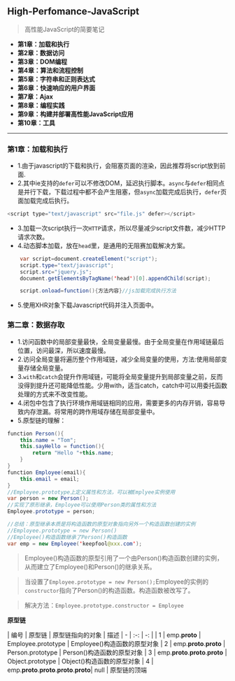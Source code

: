 ## High-Perfomance-JavaScript

> 高性能JavaScript的简要笔记

- **第1章：加载和执行**
- **第2章：数据访问** 
- **第3章：DOM编程**
- **第4章：算法和流程控制**
- **第5章：字符串和正则表达式**
- **第6章：快速响应的用户界面**
- **第7章：Ajax**
- **第8章：编程实践**
- **第9章：构建并部署高性能JavaScript应用**
- **第10章：工具**

---

### 第1章：加载和执行

- 1.由于javascript的下载和执行，会阻塞页面的渲染，因此推荐将script放到</body>前面.
- 2.其中ie支持的`defer`可以不修改DOM，延迟执行脚本。`async`与`defer`相同点是并行下载，下载过程中都不会产生阻塞，但`async`加载完成后执行，`defer`页面加载完成后执行。

```java
<script type="text/javascript" src="file.js" defer></script>
```
- 3.加载一次script执行一次`HTTP`请求，所以尽量减少script文件数，减少HTTP请求次数。
- 4.动态脚本加载，放在`head`里，是通用的无阻赛加载解决方案。
```java
    var script=document.createElement("script");
    script.type="text/javascript";
    script.src="jquery.js";
    document.getElementsByTagName('head')[0].appendChild(script); 

    script.onload=function(){方法内容}//js加载完成执行方法
```
- 5.使用XHR对象下载Javascript代码并注入页面中。

### 第二章：数据存取

- 1.访问函数中的局部变量最快，全局变量最慢。由于全局变量在作用域链最后位置，访问最深，所以速度最慢。
- 2.访问全局变量将遍历整个作用域链，减少全局变量的使用，方法:使用局部变量存储全局变量。
- 3.`with`和`catch`会提升作用域链，可能将全局变量提升到局部变量之前，反而没得到提升还可能降低性能。少用with，适当catch，catch中可以用委托函数处理的方式来不改变性能。
- 4.闭包中包含了执行环境作用域链相同的应用，需要更多的内存开销，容易导致内存泄漏。将常用的跨作用域存储在局部变量中。
- 5.原型链的理解：
```java
function Person(){
    this.name = "Tom";
    this.sayHello = function(){
        return "Hello "+this.name;
    }
}
function Employee(email){
    this.email = email;
}
//Employee.prototype上定义属性和方法，可以被Emplyee实例使用
var person = new Person();
//实现了原形继承，Employee可以使用Person类的属性和方法
Employee.prototype = person;

//总结：原型继承本质是将构造函数的原型对象指向另外一个构造函数创建的实例
//Employee.prototype = new Person()
//Employee()构造函数继承了Person()构造函数
var emp = new Employee('keepfool@xxx.com');

```
> Employee()构造函数的原型引用了一个由Person()构造函数创建的实例，从而建立了Employee()和Person()的继承关系。

> 当设置了`Employee.prototype = new Person();`Employee的实例的`constructor`指向了Person()的构造函数。构造函数被改写了。

> 解决方法：`Employee.prototype.constructor = Employee`

**原型链**

| 编号 | 原型链                                      |	原型链指向的对象  |	描述
| - | :-: | -: | 
| 1	| emp.__proto__	                            | Employee.prototype |	Employee()构造函数的原型对象
| 2   |	emp.__proto__.__proto__	                | Person.prototype   |	Person()构造函数的原型对象
| 3	| emp.__proto__.__proto__.__proto__	        | Object.prototype   |	Object()构造函数的原型对象
| 4	| emp.__proto__.__proto__.__proto__.__proto__|	null            |	原型链的顶端





